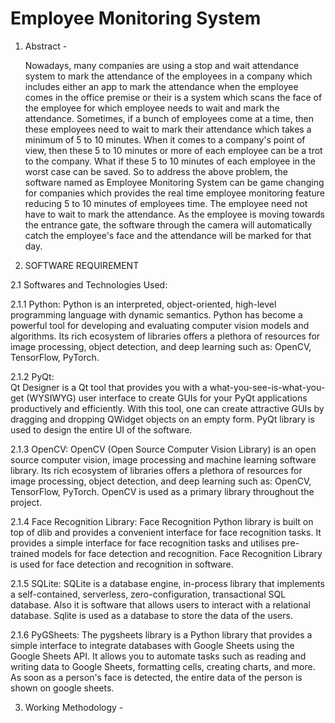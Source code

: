 # Employee Monitoring System

1. Abstract -
   
   Nowadays, many companies are using a stop and wait attendance system to mark the attendance of the employees in a company which 
   includes either an app to mark the attendance when the employee comes in the office premise or their is a system which scans the face 
   of the employee for which employee needs to wait and mark the attendance. Sometimes, if a bunch of employees come at a time, then 
   these employees need to wait to mark their attendance which takes a minimum of 5 to 10 minutes. When it comes to a company's point of 
   view, then these 5 to 10 minutes or more of each employee can be a trot to the company. What if these 5 to 10 minutes of each employee 
   in the worst case can be saved. So to address the above problem, the software named as Employee Monitoring System can be game changing 
   for companies which provides the real time employee monitoring feature reducing 5 to 10 minutes of employees time. The employee need 
   not have to wait to mark the attendance. As the employee is moving towards the entrance gate, the software through the camera will 
   automatically catch the employee's face and the attendance will be marked for that day.

2. SOFTWARE REQUIREMENT

2.1 Softwares and Technologies Used:

2.1.1 Python: 
Python is an interpreted, object-oriented, high-level programming language with dynamic semantics. Python has become a powerful tool for developing and evaluating computer vision models and algorithms. Its rich ecosystem of libraries offers a plethora of resources for image processing, object detection, and deep learning such as: OpenCV, TensorFlow, PyTorch.

2.1.2 PyQt:  
Qt Designer is a Qt tool that provides you with a what-you-see-is-what-you-get (WYSIWYG) user interface to create GUIs for your PyQt applications productively and efficiently. With this tool, one can create attractive GUIs by dragging and dropping QWidget objects on an empty form. PyQt library is used to design the entire UI of the software.


2.1.3  OpenCV:
OpenCV (Open Source Computer Vision Library) is an open source computer vision, image processing  and machine learning software library. Its rich ecosystem of libraries offers a plethora of resources for image processing, object detection, and deep learning such as: OpenCV, TensorFlow, PyTorch. OpenCV is used as a primary library throughout the project.


2.1.4  Face Recognition Library:
Face Recognition Python library is built on top of dlib and provides a convenient interface for face recognition tasks. It provides a simple interface for face recognition tasks and utilises pre-trained models for face detection and recognition. Face Recognition Library is used for face detection and recognition in software.


2.1.5  SQLite:
SQLite is a database engine, in-process library that implements a self-contained, serverless, zero-configuration, transactional SQL database. Also it is software that allows users to interact with a relational database. Sqlite is used as a database to store the data of the users.


2.1.6  PyGSheets:
The pygsheets library is a Python library that provides a simple interface to integrate databases with Google Sheets using the Google Sheets API. It allows you to automate tasks such as reading and writing data to Google Sheets, formatting cells, creating charts, and more. As soon as a person's face is detected, the entire data of the person is shown on google sheets.



3. Working Methodology - 

